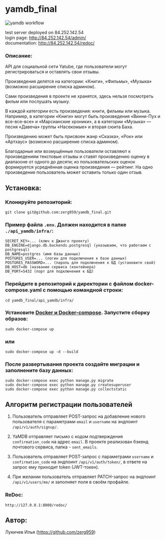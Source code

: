 # yamdb_final
![yamdb workflow](https://github.com/zerg959/yamdb_final/workflows/yamdb_workflow/badge.svg)
<br/>


test server deployed on 84.252.142.54<br/>
login page: http://84.252.142.54/admin/</br>
documentation: http://84.252.142.54/redoc/

### Описание: ###
API для социальной сети Yatube, где пользователи могут регистрироваться и оставлять свои отзывы.

Произведения делятся на категории: «Книги», «Фильмы», «Музыка» (возможно расширение списка админом).

Сами произведения в проекте не хранятся, здесь нельзя посмотреть фильм или послушать музыку.

В каждой категории есть произведения: книги, фильмы или музыка. Например, в категории «Книги» могут быть произведения «Винни-Пух и все-все-все» и «Марсианские хроники», а в категории «Музыка» — песня «Давеча» группы «Насекомые» и вторая сюита Баха.

Произведению может быть присвоен жанр «Сказка», «Рок» или «Артхаус» (возможно расширение списка админом).

 Благодарные или возмущённые пользователи оставляют к произведениям текстовые отзывы и ставят произведению оценку в диапазоне от одного до десяти; из пользовательских оценок формируется усреднённая оценка произведения — рейтинг. На одно произведение пользователь может оставить только один отзыв.

## Установка: ##

### Клонируйте репозиторий: ###

    git clone git@github.com:zerg959/yamdb_final.git


### Пример файла `.env`. Должен находится в папке `./api_yamdb/infra/`: ###

    SECRET_KEY=... (ключ к Джанго проекту)
    DB_ENGINE=django.db.backends.postgresql (указываем, что работаем с postgresql)
    DB_NAME=postgres (имя базы данных)
    POSTGRES_USER=... (логин для подключения к базе данных)
    POSTGRES_PASSWORD=... (пароль для подключения к БД (установите свой)
    DB_HOST=db (название сервиса (контейнера)
    DB_PORT=5432 (порт для подключения к БД)

### Перейдите в репозиторий к директории с файлом docker-compose.yaml с помощью командной строки: ###

    cd yamdb_final/api_yamdb/infra/
  
### Установите [Docker и Docker-compose](https://docs.docker.com/engine/install/ubuntu/). Запустите сборку образов: ###

    sudo docker-compose up

### или

    sudo docker-compose up -d --build
  
### После развертывания проекта создайте миграции и заполнените базу данных: ###

    sudo docker-compose exec python manage.py migrate
    sudo docker-compose exec python manage.py createsuperuser
    sudo docker-compose exec python manage.py collectstatic

## Алгоритм регистрации пользователей ##
  
1. Пользователь отправляет POST-запрос на добавление нового пользователя с параметрами `email` и `username` на эндпоинт `/api/v1/auth/signup/`.  
2. YaMDB отправляет письмо с кодом подтверждения `confirmation_code` на адрес `email`. В проекте реализован бэкенд почтового сервиса, папка - `sent_emails`.  

3. Пользователь отправляет POST-запрос с параметрами `username` и `confirmation_code` на эндпоинт `/api/v1/auth/token/`, в ответе на запрос ему приходит token (JWT-токен).  
4. При желании пользователь отправляет PATCH-запрос на эндпоинт `/api/v1/users/me/` и заполняет поля в своём профайле.  

### ReDoc:

    http://127.0.0.1:8000/redoc/

## Автор:
Лукичев Илья (https://github.com/zerg959)

